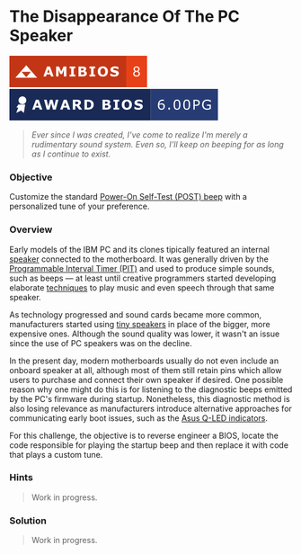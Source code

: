 # The Disappearance Of The PC Speaker

![AMIBIOS 8]
![Award Modular BIOS v6.00PG]

> _Ever since I was created, I've come to realize I'm merely a rudimentary_
> _sound system. Even so, I'll keep on beeping for as long as I continue to_
> _exist._

### Objective

Customize the standard [Power-On Self-Test (POST) beep] with a personalized
tune of your preference.

### Overview

Early models of the IBM PC and its clones tipically featured an internal
[speaker] connected to the motherboard. It was generally driven by the
[Programmable Interval Timer (PIT)] and used to produce simple sounds, such as
beeps — at least until creative programmers started developing elaborate
[techniques] to play music and even speech through that same speaker.

As technology progressed and sound cards became more common, manufacturers 
started using [tiny speakers] in place of the bigger, more expensive ones.
Although the sound quality was lower, it wasn't an issue since the use of PC
speakers was on the decline.

In the present day, modern motherboards usually do not even include an onboard
speaker at all, although most of them still retain pins which allow users to
purchase and connect their own speaker if desired. One possible reason why one
might do this is for listening to the diagnostic beeps emitted by the PC's
firmware during startup. Nonetheless, this diagnostic method is also losing
relevance as manufacturers introduce alternative approaches for communicating
early boot issues, such as the [Asus Q-LED indicators].

For this challenge, the objective is to reverse engineer a BIOS, locate the
code responsible for playing the startup beep and then replace it with code
that plays a custom tune.

### Hints

> Work in progress.

### Solution

> Work in progress.

<!-- External links -->
[Asus Q-LED indicators]: https://www.asus.com/support/FAQ/1042678/
[Power-On Self-Test (POST) beep]: https://en.wikipedia.org/wiki/Power-on_self-test#Progress_and_error_reporting
[Programmable Interval Timer (PIT)]: https://wiki.osdev.org/Programmable_Interval_Timer
[speaker]: https://wiki.osdev.org/PC_Speaker
[techniques]: https://www.youtube.com/watch?v=jD4m9JvLy2Y
[tiny speakers]: https://commons.wikimedia.org/wiki/File:PC-Speaker_IMG_9311-9312.JPG

<!-- Included assets -->
[AMIBIOS 8]: ../../../assets/badges/amibios_8.svg
[Award Modular BIOS v6.00PG]: ../../../assets/badges/award_6-00PG.svg